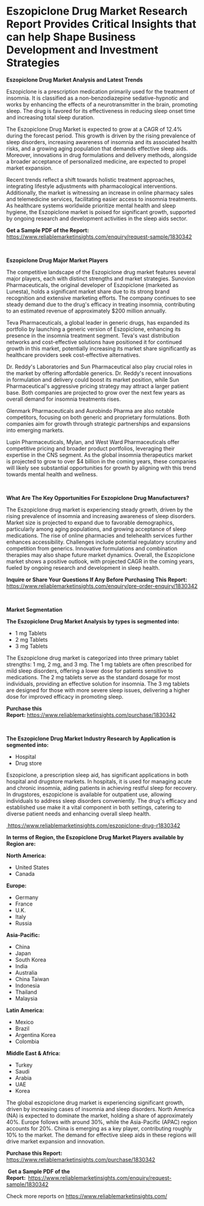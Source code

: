 <p><h1>Eszopiclone Drug Market Research Report Provides Critical Insights that can help Shape Business Development and Investment Strategies</h1></p><p><strong>Eszopiclone Drug Market Analysis and Latest Trends</strong></p>
<p><p>Eszopiclone is a prescription medication primarily used for the treatment of insomnia. It is classified as a non-benzodiazepine sedative-hypnotic and works by enhancing the effects of a neurotransmitter in the brain, promoting sleep. The drug is favored for its effectiveness in reducing sleep onset time and increasing total sleep duration. </p><p>The Eszopiclone Drug Market is expected to grow at a CAGR of 12.4% during the forecast period. This growth is driven by the rising prevalence of sleep disorders, increasing awareness of insomnia and its associated health risks, and a growing aging population that demands effective sleep aids. Moreover, innovations in drug formulations and delivery methods, alongside a broader acceptance of personalized medicine, are expected to propel market expansion. </p><p>Recent trends reflect a shift towards holistic treatment approaches, integrating lifestyle adjustments with pharmacological interventions. Additionally, the market is witnessing an increase in online pharmacy sales and telemedicine services, facilitating easier access to insomnia treatments. As healthcare systems worldwide prioritize mental health and sleep hygiene, the Eszopiclone market is poised for significant growth, supported by ongoing research and development activities in the sleep aids sector.</p></p>
<p><strong>Get a Sample PDF of the Report:&nbsp;</strong> <a href="https://www.reliablemarketinsights.com/enquiry/request-sample/1830342?utm_campaign=2993&utm_medium=2&utm_source=Github&utm_content=ia&utm_term=09032025&utm_id=eszopiclone-drug">https://www.reliablemarketinsights.com/enquiry/request-sample/1830342</a></p>
<p>&nbsp;</p>
<p><strong>Eszopiclone Drug Major Market Players</strong></p>
<p><p>The competitive landscape of the Eszopiclone drug market features several major players, each with distinct strengths and market strategies. Sunovion Pharmaceuticals, the original developer of Eszopiclone (marketed as Lunesta), holds a significant market share due to its strong brand recognition and extensive marketing efforts. The company continues to see steady demand due to the drug's efficacy in treating insomnia, contributing to an estimated revenue of approximately $200 million annually.</p><p>Teva Pharmaceuticals, a global leader in generic drugs, has expanded its portfolio by launching a generic version of Eszopiclone, enhancing its presence in the insomnia treatment segment. Teva's vast distribution networks and cost-effective solutions have positioned it for continued growth in this market, potentially increasing its market share significantly as healthcare providers seek cost-effective alternatives.</p><p>Dr. Reddy's Laboratories and Sun Pharmaceutical also play crucial roles in the market by offering affordable generics. Dr. Reddy's recent innovations in formulation and delivery could boost its market position, while Sun Pharmaceutical's aggressive pricing strategy may attract a larger patient base. Both companies are projected to grow over the next few years as overall demand for insomnia treatments rises.</p><p>Glenmark Pharmaceuticals and Aurobindo Pharma are also notable competitors, focusing on both generic and proprietary formulations. Both companies aim for growth through strategic partnerships and expansions into emerging markets.</p><p>Lupin Pharmaceuticals, Mylan, and West Ward Pharmaceuticals offer competitive pricing and broader product portfolios, leveraging their expertise in the CNS segment. As the global insomnia therapeutics market is projected to grow to over $4 billion in the coming years, these companies will likely see substantial opportunities for growth by aligning with this trend towards mental health and wellness.</p></p>
<p>&nbsp;</p>
<p><strong>What Are The Key Opportunities For Eszopiclone Drug Manufacturers?</strong></p>
<p><p>The Eszopiclone drug market is experiencing steady growth, driven by the rising prevalence of insomnia and increasing awareness of sleep disorders. Market size is projected to expand due to favorable demographics, particularly among aging populations, and growing acceptance of sleep medications. The rise of online pharmacies and telehealth services further enhances accessibility. Challenges include potential regulatory scrutiny and competition from generics. Innovative formulations and combination therapies may also shape future market dynamics. Overall, the Eszopiclone market shows a positive outlook, with projected CAGR in the coming years, fueled by ongoing research and development in sleep health.</p></p>
<p><strong>Inquire or Share Your Questions If Any Before Purchasing This Report:</strong> <a href="https://www.reliablemarketinsights.com/enquiry/pre-order-enquiry/1830342?utm_campaign=2993&utm_medium=2&utm_source=Github&utm_content=ia&utm_term=09032025&utm_id=eszopiclone-drug">https://www.reliablemarketinsights.com/enquiry/pre-order-enquiry/1830342</a></p>
<p>&nbsp;</p>
<p><strong>Market Segmentation</strong></p>
<p><strong>The Eszopiclone Drug Market Analysis by types is segmented into:</strong></p>
<p><ul><li>1 mg Tablets</li><li>2 mg Tablets</li><li>3 mg Tablets</li></ul></p>
<p><p>The Eszopiclone drug market is categorized into three primary tablet strengths: 1 mg, 2 mg, and 3 mg. The 1 mg tablets are often prescribed for mild sleep disorders, offering a lower dose for patients sensitive to medications. The 2 mg tablets serve as the standard dosage for most individuals, providing an effective solution for insomnia. The 3 mg tablets are designed for those with more severe sleep issues, delivering a higher dose for improved efficacy in promoting sleep.</p></p>
<p><strong>Purchase this Report:&nbsp;</strong><a href="https://www.reliablemarketinsights.com/purchase/1830342?utm_campaign=2993&utm_medium=2&utm_source=Github&utm_content=ia&utm_term=09032025&utm_id=eszopiclone-drug">https://www.reliablemarketinsights.com/purchase/1830342</a></p>
<p>&nbsp;</p>
<p><strong>The Eszopiclone Drug Market Industry Research by Application is segmented into:</strong></p>
<p><ul><li>Hospital</li><li>Drug store</li></ul></p>
<p><p>Eszopiclone, a prescription sleep aid, has significant applications in both hospital and drugstore markets. In hospitals, it is used for managing acute and chronic insomnia, aiding patients in achieving restful sleep for recovery. In drugstores, eszopiclone is available for outpatient use, allowing individuals to address sleep disorders conveniently. The drug's efficacy and established use make it a vital component in both settings, catering to diverse patient needs and enhancing overall sleep health.</p></p>
<p><a href="https://www.reliablemarketinsights.com/eszopiclone-drug-r1830342?utm_campaign=2993&utm_medium=2&utm_source=Github&utm_content=ia&utm_term=09032025&utm_id=eszopiclone-drug">&nbsp;https://www.reliablemarketinsights.com/eszopiclone-drug-r1830342</a></p>
<p><strong>In terms of Region, the Eszopiclone Drug Market Players available by Region are:</strong></p>
<p>
    <p> <strong> North America: </strong>
        <ul>
            <li>United States</li>
            <li>Canada</li>
        </ul>
        </p> 
    <p> <strong> Europe: </strong>
        <ul>
            <li>Germany</li>
            <li>France</li>
            <li>U.K.</li>
            <li>Italy</li>
            <li>Russia</li>
        </ul>
        </p> 
    <p> <strong> Asia-Pacific: </strong>
        <ul>
            <li>China</li>
            <li>Japan</li>
            <li>South Korea</li>
            <li>India</li>
            <li>Australia</li>
            <li>China Taiwan</li>
            <li>Indonesia</li>
            <li>Thailand</li>
            <li>Malaysia</li>
        </ul>
        </p> 
    <p> <strong> Latin America: </strong>
        <ul>
            <li>Mexico</li>
            <li>Brazil</li>
            <li>Argentina Korea</li>
            <li>Colombia</li>
        </ul>
        </p> 
    <p> <strong> Middle East & Africa: </strong>
        <ul>
            <li>Turkey</li>
            <li>Saudi</li>
            <li>Arabia</li>
            <li>UAE</li>
            <li>Korea</li>
        </ul>
    </p>
    </p>
<p><p>The global eszopiclone drug market is experiencing significant growth, driven by increasing cases of insomnia and sleep disorders. North America (NA) is expected to dominate the market, holding a share of approximately 40%. Europe follows with around 30%, while the Asia-Pacific (APAC) region accounts for 20%. China is emerging as a key player, contributing roughly 10% to the market. The demand for effective sleep aids in these regions will drive market expansion and innovation.</p></p>
<p><strong>Purchase this Report: </strong><a href="https://www.reliablemarketinsights.com/purchase/1830342?utm_campaign=2993&utm_medium=2&utm_source=Github&utm_content=ia&utm_term=09032025&utm_id=eszopiclone-drug">https://www.reliablemarketinsights.com/purchase/1830342</a></p>
<p>&nbsp;<strong>Get a Sample PDF of the Report:&nbsp;&nbsp;</strong><a href="https://www.reliablemarketinsights.com/enquiry/request-sample/1830342?utm_campaign=2993&utm_medium=2&utm_source=Github&utm_content=ia&utm_term=09032025&utm_id=eszopiclone-drug">https://www.reliablemarketinsights.com/enquiry/request-sample/1830342</a></p>
<p><strong></strong></p>
<p>Check more reports on <a href="https://www.reliablemarketinsights.com/?utm_campaign=2993&utm_medium=2&utm_source=Github&utm_content=ia&utm_term=09032025&utm_id=eszopiclone-drug">https://www.reliablemarketinsights.com/</a></p>